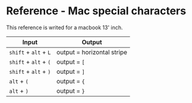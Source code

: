 # Reference - Mac special characters

This reference is writed for a macbook 13' inch.

| Input                    | Output                        |
| ------------------------ | ----------------------------- |
| `shift` + `alt` + `L`    | output = horizontal stripe    |
| `shift` + `alt` + `(`    | output = `[`                  |
| `shift` + `alt` + `)`    | output = `]`                  |
| `alt` + `(`              | output = `{`                  |
| `alt` + `)`              | output = `}`                  | 
